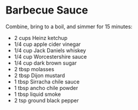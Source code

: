 Barbecue Sauce
==============

Combine, bring to a boil, and simmer for 15 minutes:

- 2 cups Heinz ketchup
- 1/4 cup apple cider vinegar
- 1/4 cup Jack Daniels whiskey
- 1/4 cup Worcestershire sauce
- 1/4 cup dark brown sugar
- 2 tbsp molasses
- 2 tbsp Dijon mustard
- 1 tbsp Sirracha chile sauce
- 1 tbsp ancho chile powder
- 1 tbsp liquid smoke
- 2 tsp ground black pepper
